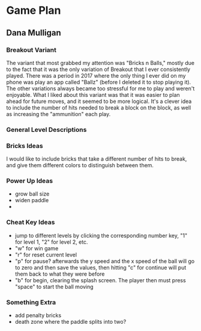 # Game Plan
## Dana Mulligan


### Breakout Variant
The variant that most grabbed my attention was "Bricks n Balls,"
mostly due to the fact that it was the only variation of Breakout that I ever 
consistently played. There was a period in 2017 where the only thing I ever did
on my phone was play an app called "Ballz" (before I deleted it to stop playing it).
The other variations always became too stressful for me to play and weren't enjoyable. 
What I liked about this variant was that it was easier to plan ahead for future moves,
and it seemed to be more logical. It's a clever idea to include the number of hits needed
to break a block on the block, as well as increasing the "ammunition" each play. 
### General Level Descriptions

### Bricks Ideas
I would like to include bricks that take a different number of hits to break,
and give them different colors to distinguish between them. 
### Power Up Ideas
 - grow ball size
 - widen paddle
 -
### Cheat Key Ideas
 - jump to different levels by clicking the corresponding number key, "1" for level 1,
 "2" for level 2, etc.
 - "w" for win game
 - "r" for reset current level 
 - "p" for pause? afterwards the y speed and the x speed of the ball will go to
 zero and then save the values, then hitting "c" for continue will put them back to what
 they were before
 - "b" for begin, clearing the splash screen. The player then must press "space" to
 start the ball moving
### Something Extra
 - add penalty bricks
 - death zone where the paddle splits into two?
